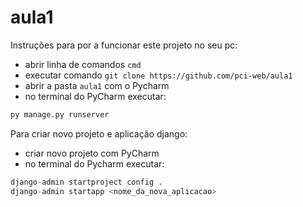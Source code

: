 # aula1

Instruções para por a funcionar este projeto no seu pc:
* abrir linha de comandos `cmd` 
* executar comando `git clone https://github.com/pci-web/aula1`
* abrir a pasta `aula1` com o Pycharm
* no terminal do PyCharm executar:
```bash
py manage.py runserver
```

Para criar novo projeto e aplicação django:
* criar novo projeto com PyCharm
* no terminal do Pycharm executar:
```python -m pip install django
django-admin startproject config .
django-admin startapp <nome_da_nova_aplicacao>
```
